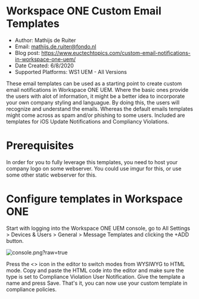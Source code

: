 # Workspace ONE Custom Email Templates

* Author: Mathijs de Ruiter
* Email: mathijs.de.ruiter@fondo.nl
* Blog post: https://www.euctechtopics.com/custom-email-notifications-in-workspace-one-uem/
* Date Created: 6/8/2020
* Supported Platforms: WS1 UEM - All Versions

<!-- Summary Start -->
These email templates can be used as a starting point to create custom email notifications in Workspace ONE UEM. Where the basic ones provide the users with alot of information, it might be a better idea to incorporate your own company styling and languague. By doing this, the users will recognize and understand the emails. Whereas the default emails templates might come across as spam and/or phishing to some users. Included are templates for iOS Update Notifications and Compliancy Violations.
<!-- Summary End -->
# Prerequisites

In order for you to fully leverage this templates, you need to host your company logo on some webserver. You could use imgur for this, or use some other static webserver for this.

# Configure templates in Workspace ONE

Start with logging into the Workspace ONE UEM console, go to All Settings > Devices & Users > General > Message Templates and clicking the +ADD button.

![console.png?raw=true](console.png)

Press the <> icon in the editor to switch modes from WYSIWYG to HTML mode. Copy and paste the HTML code into the editor and make sure the type is set to Compliance Violation User Notification. Give the template a name and press Save. That's it, you can now use your custom template in compliance policies.